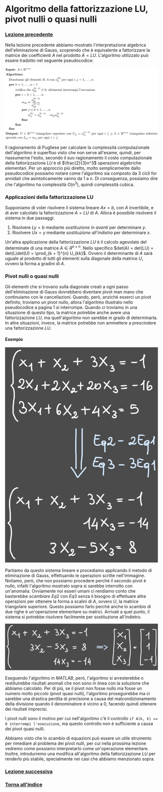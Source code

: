 # Algoritmo della fattorizzazione LU, pivot nulli o quasi nulli
### [Lezione precedente](Lezione16.md)

Nella lezione precedente abbiamo mostrato l'interpretazione algebrica dell'eliminazione di Gauss, scoprendo che è equivalente a fattorizzare la matrice dei coefficienti $A$ nel prodotto $A = LU$. L'algoritmo utilizzato può essere tradotto nel seguente pseudocodice:

![Immagine 1](Excalidraw/PseudocodiceLU.png)

Il ragionamento di Pugliese per calcolare la complessità computazionale dell'algoritmo è superfluo visto che non serve all'esame, quindi, per riassumerne l'esito, secondo il suo ragionamento il costo computazionale della fattorizzazione $LU$ è di $\frac{2}{3}n^3$ operazioni algebriche elementari. Per un approccio più diretto, molto semplicemente dallo pseudocodice possiamo notare come l'algoritmo sia composto da $3$ cicli for annidati che asintoticamente vanno da $1$ a $n$. Di conseguenza, possiamo dire che l'algoritmo ha complessità $O(n^3)$, quindi complessità cubica.

### Applicazioni della fattorizzazione LU
Supponiamo di voler risolvere il sistema lineare $Ax = b$, con $A$ invertibile, e di aver calcolato la fattorizzazione $A = LU$ di $A$. Allora è possibile risolvere il sistema in due passaggi.
1. Risolvere $Ly = b$ mediante *sostituzione in avanti* per determinare $y$.
2. Risolvere $Ux = y$ mediante *sostituzione all'indietro* per determinare $x$.

Un'altra applicazione della fattorizzazione $LU$ è il calcolo agevolato del determinate di una matrice $A \in R^{n \times n}$. Nello specifico $det(A) = det(LU) = det(L)det(U) = \prod_{k = 1}^{n} U_{kk}$. Ovvero il determinante di $A$ sarà uguale al prodotto di tutti gli elementi sulla diagonale della matrice $U$, ovvero la forma a gradini di $A$.

### Pivot nulli o quasi nulli
Gli elementi che si trovano sulla diagonale creati a ogni passo dell'eliminazione di Gauss dovrebbero diventare pivot man mano che continuiamo con le cancellazioni. Quando, però, anziché esserci un pivot definito, troviamo un pivot nullo, allora l'algoritmo illustrato nello pseudocodice a pagina $1$ si interrompe. Quando ci troviamo in una situazione di questo tipo, la matrice potrebbe anche avere una fattorizzazione $LU$, ma quell'algoritmo non sarebbe in grado di determinarla. In altre situazioni, invece, la matrice potrebbe non ammettere a prescindere una fattorizzazione $LU$.

#### Esempio
![Immagine 2](Excalidraw/2025-05-25_22.01.23.excalidraw.svg)

Partiamo da questo sistema lineare e procediamo applicando il metodo di eliminazione di Gauss, effettuando le operazioni scritte nell'immagine. Notiamo, però, che non possiamo procedere perché il secondo pivot è nullo, infatti l'algoritmo mostrato sopra si sarebbe interrotto con un'anomalia. Ovviamente noi esseri umani ci rendiamo conto che basterebbe *scambiare* $Eq2$ con $Eq3$ senza il bisogno di effettuare altre operazioni per ottenere la forma a scalini di $A$, ovvero $U$, la matrice triangolare superiore. Questo possiamo farlo perché anche lo scambio di due righe è un'operazione elementare su matrici. Arrivati a quel punto, il sistema si potrebbe risolvere facilmente per sostituzione all'indietro.

![Immagine 3](Excalidraw/2025-05-25_22.09.31.excalidraw.svg)

Eseguendo l'algoritmo in *MATLAB*, però, l'algoritmo si arresterebbe o restituirebbe risultati anomali che non sono in linea con la soluzione che abbiamo calcolato. Per di più, se il pivot non fosse nullo ma fosse un numero molto piccolo (pivot quasi nulli), l'algoritmo proseguirebbe ma ci sarebbe una drastica perdita di precisione a causa del malcondizionamento della divisione quando il denominatore è vicino a $0$, facendo quindi ottenere dei risultati imprecisi.

I pivot nulli sono il motivo per cui nell'algoritmo c'è il controllo ```if A(k, k) == 0 interrompi l'esecuzione```, ma questo controllo non è sufficiente a causa dei pivot quasi nulli.

Abbiamo visto che lo scambio di equazioni può essere un utile strumento per rimediare al problema dei pivot nulli, per cui nella prossima lezione vedremo come possiamo interpretarlo come un'operazione elementare. Inoltre, introdurremo una modifica all'algoritmo della fattorizzazione $LU$ per renderlo più stabile, specialmente nei casi che abbiamo menzionato sopra.
### [Lezione successiva](Lezione18.md)
### [Torna all'indice](../README.md)